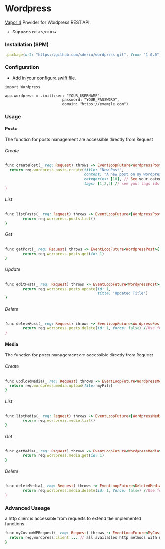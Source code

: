# Wordpress

[Vapor 4](https://vapor.codes/) Provider for Wordpress REST API.

* Supports `POSTS/MEDIA`

### Installation (SPM)
 ```ruby
.package(url: "https://github.com/sderiu/wordpress.git", from: "1.0.0")
 ```

### Configuration

- Add in your configure.swift file.

```
import Wordpress

app.wordpress = .init(user: "YOUR_USERNAME",
                          password: "YOUR_PASSWORD",
                          domain: "https://example.com")
```

### Usage
#### Posts
The function for posts management are accessible directly from Request 
###### Create
```ruby
func createPost(_ req: Request) throws -> EventLoopFuture<WordpressPost>{
  return req.wordpress.posts.create(title: "New Post",
                                    content: "A new post on my wordpress site",
                                    categories: [10], // See your categories id on Wordpress
                                    tags: [1,2,3] // see yout tags ids on Wordpress)
}
```

###### List
```ruby
func listPosts(_ req: Request) throws -> EventLoopFuture<[WordpressPost]>{
        return req.wordpress.posts.list()
}
```

###### Get
```ruby
func getPost(_ req: Request) throws -> EventLoopFuture<WordpressPost>{
        return req.wordpress.posts.get(id: 1)
}
```
###### Update
```ruby
func editPost(_ req: Request) throws -> EventLoopFuture<WordpressPost>{
        return req.wordpress.posts.update(id: 1, 
                                          title: "Updated Title")
}
```
###### Delete
```ruby
func deletePost(_ req: Request) throws -> EventLoopFuture<WordpressPost>{
        return req.wordpress.posts.delete(id: 1, force: false) //Use force true to delete permanently
}
```
#### Media
The function for posts management are accessible directly from Request 
###### Create
```ruby
func updloadMedia(_ req: Request) throws -> EventLoopFuture<WordpressMedia>{
  return req.wordpress.media.upload(file: myFile)
}
```

###### List
```ruby
func listMedia(_ req: Request) throws -> EventLoopFuture<[WordpressMedia]>{
        return req.wordpress.media.list()
}
```

###### Get
```ruby
func getMedia(_ req: Request) throws -> EventLoopFuture<WordpressMedia>{
        return req.wordpress.media.get(id: 1)
}
```
###### Delete
```ruby
func deleteMedia(_ req: Request) throws -> EventLoopFuture<DeletedMedia>{
        return req.wordpress.media.delete(id: 1, force: false) //Use force true to delete permanently
}
```

### Advanced Useage
a http client is accessible from requests to extend the implemented functions.

```ruby
func myCustomWPRequest(_ req: Request) throws -> EventLoopFuture<MyCustomReturnType>{
  return req,wordpress.client ... // all availables http methods with wordpress basic auth header.
}
```
